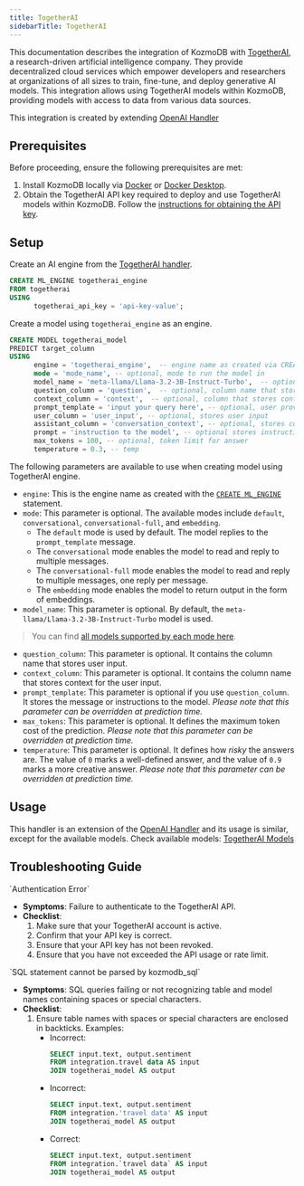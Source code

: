 ```yaml
---
title: TogetherAI
sidebarTitle: TogetherAI
---
```


This documentation describes the integration of KozmoDB with [TogetherAI](https://www.together.ai/), a research-driven artificial intelligence company. They provide decentralized cloud services which empower developers and researchers at organizations of all sizes to train, fine-tune, and deploy generative AI models.
This integration allows using TogetherAI models within KozmoDB, providing models with access to data from various data sources.

This integration is created by extending [OpenAI Handler](https://github.com/digitranslab/kozmodb/tree/main/kozmodb/integrations/handlers/openai_handler)

## Prerequisites

Before proceeding, ensure the following prerequisites are met:

1. Install KozmoDB locally via [Docker](https://docs.kozmodb.com/setup/self-hosted/docker) or [Docker Desktop](https://docs.kozmodb.com/setup/self-hosted/docker-desktop).
2. Obtain the TogetherAI API key required to deploy and use TogetherAI models within KozmoDB. Follow the [instructions for obtaining the API key](https://docs.together.ai/reference/authentication-1).

## Setup

Create an AI engine from the [TogetherAI handler](https://github.com/digitranslab/kozmodb/tree/main/kozmodb/integrations/handlers/togetherai_handler).

```sql
CREATE ML_ENGINE togetherai_engine
FROM togetherai
USING
      togetherai_api_key = 'api-key-value';
```

Create a model using `togetherai_engine` as an engine.

```sql
CREATE MODEL togetherai_model
PREDICT target_column
USING
      engine = 'togetherai_engine',  -- engine name as created via CREATE ML_ENGINE
      mode = 'mode_name', -- optional, mode to run the model in
      model_name = 'meta-llama/Llama-3.2-3B-Instruct-Turbo',  -- optional with default value of meta-llama/Llama-3.2-3B-Instruct-Turbo
      question_column = 'question',  -- optional, column name that stores user input
      context_column = 'context',  -- optional, column that stores context of the user input
      prompt_template = 'input your query here', -- optional, user provides instructions to the model here
      user_column = 'user_input', -- optional, stores user input
      assistant_column = 'conversation_context', -- optional, stores conversation context
      prompt = 'instruction to the model', -- optional stores instruction to the model
      max_tokens = 100, -- optional, token limit for answer
      temperature = 0.3, -- temp
```

The following parameters are available to use when creating model using TogetherAI engine.

* `engine`: This is the engine name as created with the [`CREATE ML_ENGINE`](https://docs.kozmodb.com/kozmodb_sql/sql/create/ml-engine) statement.
* `mode`: This parameter is optional. The available modes include `default`, `conversational`, `conversational-full`, and `embedding`.
  * The `default` mode is used by default. The model replies to the `prompt_template` message.
  * The `conversational` mode enables the model to read and reply to multiple messages.
  * The `conversational-full` mode enables the model to read and reply to multiple messages, one reply per message.
  * The `embedding` mode enables the model to return output in the form of embeddings.
* `model_name`: This parameter is optional. By default, the `meta-llama/Llama-3.2-3B-Instruct-Turbo` model is used.

> You can find [all models supported by each mode here](https://www.together.ai/models).

* `question_column`: This parameter is optional. It contains the column name that stores user input.
* `context_column`: This parameter is optional. It contains the column name that stores context for the user input.
* `prompt_template`: This parameter is optional if you use `question_column`. It stores the message or instructions to the model. *Please note that this parameter can be overridden at prediction time.*
* `max_tokens`: This parameter is optional. It defines the maximum token cost of the prediction. *Please note that this parameter can be overridden at prediction time.*
* `temperature`: This parameter is optional. It defines how *risky* the answers are. The value of `0` marks a well-defined answer, and the value of `0.9` marks a more creative answer. *Please note that this parameter can be overridden at prediction time.*

## Usage

This handler is an extension of the [OpenAI Handler](https://github.com/digitranslab/kozmodb/tree/main/kozmodb/integrations/handlers/openai_handler) and its usage is similar, except for the available models.
Check available models: [TogetherAI Models](https://www.together.ai/models)

## Troubleshooting Guide

<Warning>
`Authentication Error`

* **Symptoms**: Failure to authenticate to the TogetherAI API.
* **Checklist**:
    1. Make sure that your TogetherAI account is active.
    2. Confirm that your API key is correct.
    3. Ensure that your API key has not been revoked.
    4. Ensure that you have not exceeded the API usage or rate limit.
</Warning>

<Warning>
`SQL statement cannot be parsed by kozmodb_sql`

* **Symptoms**: SQL queries failing or not recognizing table and model names containing spaces or special characters.
* **Checklist**:
    1. Ensure table names with spaces or special characters are enclosed in backticks.
    Examples:
        * Incorrect:
            ```sql
            SELECT input.text, output.sentiment
            FROM integration.travel data AS input
            JOIN togetherai_model AS output
            ```
        * Incorrect: 
            ```sql
            SELECT input.text, output.sentiment
            FROM integration.'travel data' AS input
            JOIN togetherai_model AS output
            ```
        * Correct:  
            ```sql 
            SELECT input.text, output.sentiment
            FROM integration.`travel data` AS input
            JOIN togetherai_model AS output
            ```
</Warning>
